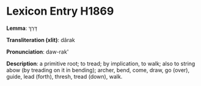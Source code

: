# Lexicon Entry H1869

**Lemma**: דָּרַךְ

**Transliteration (xlit)**: dârak

**Pronunciation**: daw-rak'

**Description**:
a primitive root; to tread; by implication, to walk; also to string abow (by treading on it in bending); archer, bend, come, draw, go (over), guide, lead (forth), thresh, tread (down), walk.

